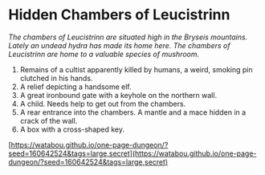 # Hidden Chambers of Leucistrinn

_The chambers of Leucistrinn are situated high in the Bryseis mountains. Lately an undead hydra has made its home here. The chambers of Leucistrinn are home to a valuable species of mushroom._

1. Remains of a cultist apparently killed by humans, a weird, smoking pin clutched in his hands.
2. A relief depicting a handsome elf.
3. A great ironbound gate with a keyhole on the northern wall.
4. A child. Needs help to get out from the chambers.
5. A rear entrance into the chambers. A mantle and a mace hidden in a crack of the wall.
6. A box with a cross-shaped key.

[https://watabou.github.io/one-page-dungeon/?seed=160642524&tags=large,secret](https://watabou.github.io/one-page-dungeon/?seed=160642524&tags=large,secret)
